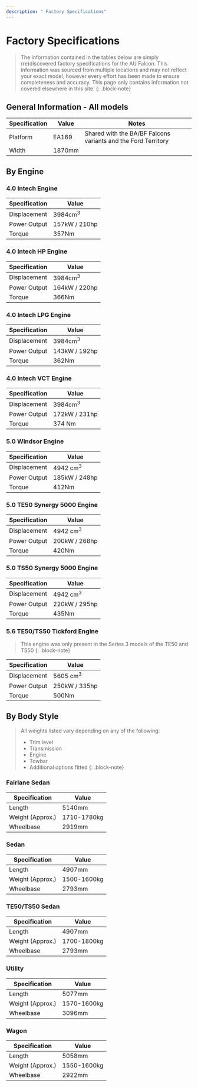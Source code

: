```yaml
---
description: " Factory Specifications"
---
```



# Factory Specifications

> The information contained in the tables below are simply (re)discovered factory specifications for the AU Falcon. This information was sourced from multiple locations and may not reflect your exact model, however every effort has been made to ensure completeness and accuracy. This page only contains information not covered elsewhere in this site.
{: .block-note}

## General Information - All models

| Specification | Value | Notes |
| --- | --- | --- |
| Platform | EA169 | Shared with the BA/BF Falcons variants and the Ford Territory |
| Width | 1870mm | |

## By Engine

### 4.0 Intech Engine

| Specification | Value |
| --- | --- |
| Displacement | 3984cm<sup>3</sup> |
| Power Output | 157kW / 210hp |
| Torque | 357Nm |

### 4.0 Intech HP Engine

| Specification | Value |
| --- | --- |
| Displacement | 3984cm<sup>3</sup> |
| Power Output | 164kW / 220hp |
| Torque | 366Nm |

### 4.0 Intech LPG Engine

| Specification | Value |
| --- | --- |
| Displacement | 3984cm<sup>3</sup> |
| Power Output | 143kW / 192hp |
| Torque | 362Nm |

### 4.0 Intech VCT Engine

| Specification | Value |
| --- | --- |
| Displacement | 3984cm<sup>3</sup> |
| Power Output | 172kW / 231hp |
| Torque | 374 Nm |

### 5.0 Windsor Engine

| Specification | Value |
| --- | --- |
| Displacement | 4942 cm<sup>3</sup> |
| Power Output | 185kW / 248hp |
| Torque | 412Nm |

### 5.0 TE50 Synergy 5000 Engine

| Specification | Value |
| --- | --- |
| Displacement | 4942 cm<sup>3</sup> |
| Power Output | 200kW / 268hp |
| Torque | 420Nm |

### 5.0 TS50 Synergy 5000 Engine

| Specification | Value |
| --- | --- |
| Displacement | 4942 cm<sup>3</sup> |
| Power Output | 220kW / 295hp |
| Torque | 435Nm |

### 5.6 TE50/TS50 Tickford Engine

> This engine was only present in the Series 3 models of the TE50 and TS50
{: .block-note}

| Specification | Value |
| --- | --- |
| Displacement | 5605 cm<sup>3</sup> |
| Power Output | 250kW / 335hp |
| Torque | 500Nm |

## By Body Style

> All weights listed vary depending on any of the following:
> - Trim level
> - Transmission
> - Engine
> - Towbar
> - Additional options fitted
{: .block-note}

### Fairlane Sedan

| Specification | Value |
| --- | --- |
| Length | 5140mm |
| Weight (Approx.) | 1710-1780kg |
| Wheelbase | 2919mm |

### Sedan

| Specification | Value |
| --- | --- |
| Length | 4907mm |
| Weight (Approx.) | 1500-1600kg |
| Wheelbase | 2793mm |

### TE50/TS50 Sedan

| Specification | Value |
| --- | --- |
| Length | 4907mm |
| Weight (Approx.) | 1700-1800kg |
| Wheelbase | 2793mm |

### Utility

| Specification | Value |
| --- | --- |
| Length | 5077mm |
| Weight (Approx.) | 1570-1600kg |
| Wheelbase | 3096mm |

### Wagon

| Specification | Value |
| --- | --- |
| Length | 5058mm |
| Weight (Approx.) | 1550-1600kg |
| Wheelbase | 2922mm |
